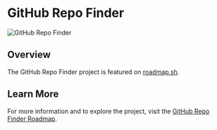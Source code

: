 # GitHub Repo Finder

![GitHub Repo Finder](https://assets.roadmap.sh/guest/github-repo-finder-n2qz4.png)

## Overview

The GitHub Repo Finder project is featured on [roadmap.sh](https://roadmap.sh/projects/github-random-repo). 
## Learn More

For more information and to explore the project, visit the [GitHub Repo Finder Roadmap](https://roadmap.sh/projects/github-random-repo).
